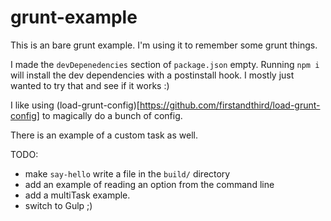 grunt-example
=============

This is an bare grunt example. I'm using it to remember some grunt things.

I made the `devDepenedencies` section of `package.json` empty.  Running `npm i` will install the dev dependencies with a postinstall hook.  I mostly just wanted to try that and see if it works :)

I like using (load-grunt-config)[https://github.com/firstandthird/load-grunt-config] to magically do a bunch of config.  

There is an example of a custom task as well.

TODO:
- make `say-hello` write a file in the `build/` directory
- add an example of reading an option from the command line
- add a multiTask example.
- switch to Gulp ;)
